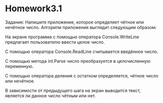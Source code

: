 # Homework3.1
Задание:
Напишите приложение, которое определяет чётное или нечётное число. Алгоритм приложения выглядит следующим образом:


На экране программа с помощью оператора Console.WriteLine предлагает пользователю ввести целое число.

С помощью оператора Console.ReadLine считывается введённое число.

С помощью метода int.Parse число преобразуется в целочисленную переменную.

С помощью оператора деления с остатком определяется, чётное число или нечётное.

В зависимости от предыдущего шага на экран выводится текст, является ли данное число чётным или нет.
